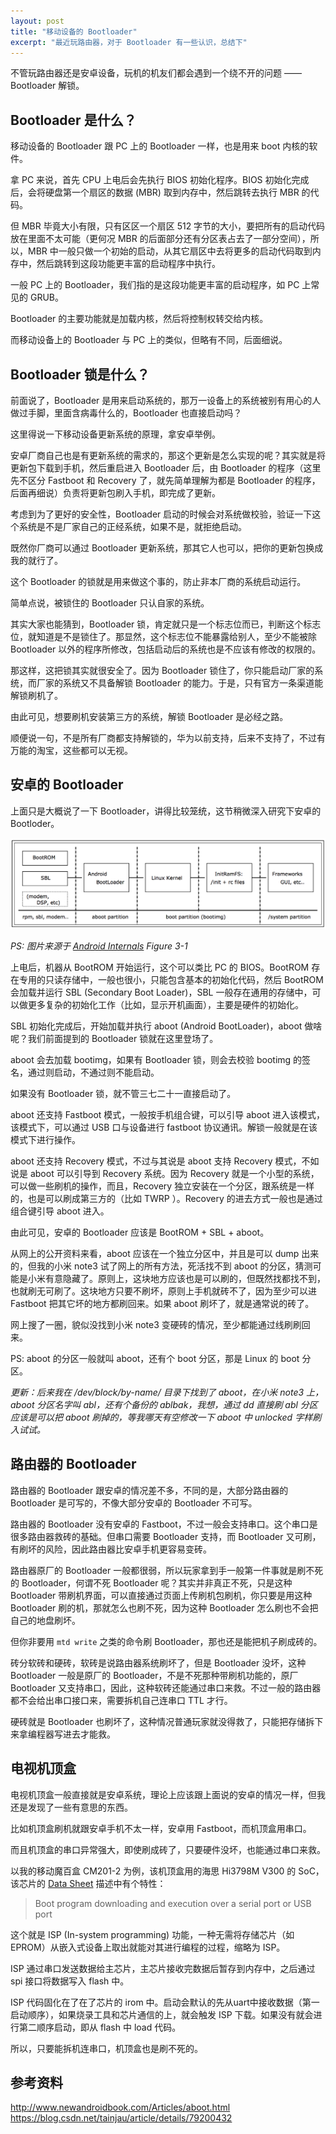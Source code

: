 ```yaml
---
layout: post
title: "移动设备的 Bootloader"
excerpt: "最近玩路由器，对于 Bootloader 有一些认识，总结下"
---
```


不管玩路由器还是安卓设备，玩机的机友们都会遇到一个绕不开的问题 —— Bootloader 解锁。

## Bootloader 是什么？
移动设备的 Bootloader 跟 PC 上的 Bootloader 一样，也是用来 boot 内核的软件。

拿 PC 来说，首先 CPU 上电后会先执行 BIOS 初始化程序。BIOS 初始化完成后，会将硬盘第一个扇区的数据 (MBR) 取到内存中，然后跳转去执行 MBR 的代码。

但 MBR 毕竟大小有限，只有区区一个扇区 512 字节的大小，要把所有的启动代码放在里面不太可能（更何况 MBR 的后面部分还有分区表占去了一部分空间），所以，MBR 中一般只做一个初始的启动，从其它扇区中去将更多的启动代码取到内存中，然后跳转到这段功能更丰富的启动程序中执行。

一般 PC 上的 Bootloader，我们指的是这段功能更丰富的启动程序，如 PC 上常见的 GRUB。

Bootloader 的主要功能就是加载内核，然后将控制权转交给内核。

而移动设备上的 Bootloader 与 PC 上的类似，但略有不同，后面细说。

## Bootloader 锁是什么？
前面说了，Bootloader 是用来启动系统的，那万一设备上的系统被别有用心的人做过手脚，里面含病毒什么的，Bootloader 也直接启动吗？

这里得说一下移动设备更新系统的原理，拿安卓举例。

安卓厂商自己也是有更新系统的需求的，那这个更新是怎么实现的呢？其实就是将更新包下载到手机，然后重启进入 Bootloader 后，由 Bootloader 的程序（这里先不区分 Fastboot 和 Recovery 了，就先简单理解为都是 Bootloader 的程序，后面再细说）负责将更新包刷入手机，即完成了更新。

考虑到为了更好的安全性，Bootloader 启动的时候会对系统做校验，验证一下这个系统是不是厂家自己的正经系统，如果不是，就拒绝启动。

既然你厂商可以通过 Bootloader 更新系统，那其它人也可以，把你的更新包换成我的就行了。

这个 Bootloader 的锁就是用来做这个事的，防止非本厂商的系统启动运行。

简单点说，被锁住的 Bootloader 只认自家的系统。

其实大家也能猜到，Bootloader 锁，肯定就只是一个标志位而已，判断这个标志位，就知道是不是锁住了。那显然，这个标志位不能暴露给别人，至少不能被除 Bootloader 以外的程序所修改，包括启动后的系统也是不应该有修改的权限的。

那这样，这把锁其实就很安全了。因为 Bootloader 锁住了，你只能启动厂家的系统，而厂家的系统又不具备解锁 Bootloader 的能力。于是，只有官方一条渠道能解锁刷机了。

由此可见，想要刷机安装第三方的系统，解锁 Bootloader 是必经之路。

顺便说一句，不是所有厂商都支持解锁的，华为以前支持，后来不支持了，不过有万能的淘宝，这些都可以无视。

## 安卓的 Bootloader
上面只是大概说了一下 Bootloader，讲得比较笼统，这节稍微深入研究下安卓的 Bootloder。

<img src="/img/posts/bootloader-r1.png" os="mac" alt="安卓的一般启动流程"/>

*PS: 图片来源于 [Android Internals](http://newandroidbook.com/AIvI-M-RL1.pdf) Figure 3-1*

上电后，机器从 BootROM 开始运行，这个可以类比 PC 的 BIOS。BootROM 存在专用的只读存储中，一般也很小，只能包含基本的初始化代码，然后 BootROM 会加载并运行 SBL (Secondary Boot Loader)，SBL 一般存在通用的存储中，可以做更多复杂的初始化工作（比如，显示开机画面），主要是硬件的初始化。

SBL 初始化完成后，开始加载并执行 aboot (Android BootLoader)，aboot 做啥呢？我们前面提到的 Bootloader 锁就在这里登场了。

aboot 会去加载 bootimg，如果有 Bootloader 锁，则会去校验 bootimg 的签名，通过则启动，不通过则不能启动。

如果没有 Bootloader 锁，就不管三七二十一直接启动了。

aboot 还支持 Fastboot 模式，一般按手机组合键，可以引导 aboot 进入该模式，该模式下，可以通过 USB 口与设备进行 fastboot 协议通讯。解锁一般就是在该模式下进行操作。

aboot 还支持 Recovery 模式，不过与其说是 aboot 支持 Recovery 模式，不如说是 aboot 可以引导到 Recovery 系统。因为 Recovery 就是一个小型的系统，可以做一些刷机的操作，而且，Recovery 独立安装在一个分区，跟系统是一样的，也是可以刷成第三方的（比如 TWRP ）。Recovery 的进去方式一般也是通过组合键引导 aboot 进入。

由此可见，安卓的 Bootloader 应该是 BootROM + SBL + aboot。

从网上的公开资料来看，aboot 应该在一个独立分区中，并且是可以 dump 出来的，但我的小米 note3 试了网上的所有方法，死活找不到 aboot 的分区，猜测可能是小米有意隐藏了。原则上，这块地方应该也是可以刷的，但既然找都找不到，也就刷无可刷了。这块地方只要不刷坏，原则上手机就砖不了，因为至少可以进 Fastboot 把其它坏的地方都刷回来。如果 aboot 刷坏了，就是通常说的砖了。

网上搜了一圈，貌似没找到小米 note3 变硬砖的情况，至少都能通过线刷刷回来。

PS: aboot 的分区一般就叫 aboot，还有个 boot 分区，那是 Linux 的 boot 分区。

*更新：后来我在 /dev/block/by-name/ 目录下找到了 aboot，在小米 note3 上，aboot 分区名字叫 abl，还有个备份的 ablbak，我想，通过 dd 直接刷 abl 分区应该是可以把 aboot 刷掉的，等我哪天有空修改一下 aboot 中 unlocked 字样刷入试试。*

## 路由器的 Bootloader
路由器的 Bootloader 跟安卓的情况差不多，不同的是，大部分路由器的 Bootloader 是可写的，不像大部分安卓的 Bootloader 不可写。

路由器的 Bootloader 没有安卓的 Fastboot，不过一般会支持串口。这个串口是很多路由器救砖的基础。但串口需要 Bootloader 支持，而 Bootloader 又可刷，有刷坏的风险，因此路由器比安卓手机更容易变砖。

路由器原厂的 Bootloader 一般都很弱，所以玩家拿到手一般第一件事就是刷不死的 Bootloader，何谓不死 Bootloader 呢？其实并非真正不死，只是这种 Bootloader 带刷机界面，可以直接通过页面上传刷机包刷机，你只要是用这种 Bootloader 刷的机，那就怎么也刷不死，因为这种 Bootloader 怎么刷也不会把自己的地盘刷坏。

但你非要用 ```mtd write``` 之类的命令刷 Bootloader，那也还是能把机子刷成砖的。

砖分软砖和硬砖，软砖是说路由器系统刷坏了，但是 Bootloader 没坏，这种 Bootloader 一般是原厂的 Bootloader，不是不死那种带刷机功能的，原厂 Bootloader 又支持串口，因此，这种软砖还能通过串口来救。不过一般的路由器都不会给出串口接口来，需要拆机自己连串口 TTL 才行。

硬砖就是 Bootloader 也刷坏了，这种情况普通玩家就没得救了，只能把存储拆下来拿编程器写进去才能救。

## 电视机顶盒
电视机顶盒一般直接就是安卓系统，理论上应该跟上面说的安卓的情况一样，但我还是发现了一些有意思的东西。

比如机顶盒刷机就跟安卓手机不太一样，安卓用 Fastboot，而机顶盒用串口。

而且机顶盒的串口异常强大，即使刷成砖了，只要硬件没坏，也能通过串口来救。

以我的移动魔百盒 CM201-2 为例，该机顶盒用的海思 Hi3798M V300 的 SoC，该芯片的 [Data Sheet](http://www.hisilicon.com/-/media/Hisilicon/pdf/STB/newproduct/Hi3798MV300.pdf) 描述中有个特性：
> Boot program downloading and execution over a serial port or USB port

这个就是 ISP (In-system programming) 功能，一种无需将存储芯片（如EPROM）从嵌入式设备上取出就能对其进行编程的过程，缩略为 ISP。

ISP 通过串口发送数据给主芯片，主芯片接收完数据后暂存到内存中，之后通过 spi 接口将数据写入 flash 中。

ISP 代码固化在了在了芯片的 irom 中。启动会默认的先从uart中接收数据（第一启动顺序），如果烧录工具和芯片通信的上，就会触发 ISP 下载。如果没有就会进行第二顺序启动，即从 flash 中 load 代码。

所以，只要能拆机连串口，机顶盒也是刷不死的。

## 参考资料
http://www.newandroidbook.com/Articles/aboot.html
https://blog.csdn.net/tainjau/article/details/79200432
